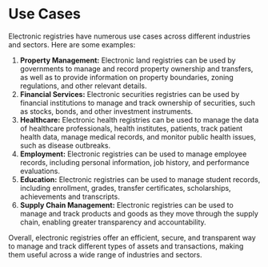 # Use Cases

Electronic registries have numerous use cases across different industries and sectors. Here are some examples:

1. **Property Management:** Electronic land registries can be used by governments to manage and record property ownership and transfers, as well as to provide information on property boundaries, zoning regulations, and other relevant details.
2. **Financial Services:** Electronic securities registries can be used by financial institutions to manage and track ownership of securities, such as stocks, bonds, and other investment instruments.
3. **Healthcare:** Electronic health registries can be used to manage the data of healthcare professionals, health institutes, patients, track patient health data, manage medical records, and monitor public health issues, such as disease outbreaks.
4. **Employment:** Electronic registries can be used to manage employee records, including personal information, job history, and performance evaluations.
5. **Education:** Electronic registries can be used to manage student records, including enrollment, grades, transfer certificates, scholarships, achievements and transcripts.
6. **Supply Chain Management:** Electronic registries can be used to manage and track products and goods as they move through the supply chain, enabling greater transparency and accountability.

Overall, electronic registries offer an efficient, secure, and transparent way to manage and track different types of assets and transactions, making them useful across a wide range of industries and sectors.
